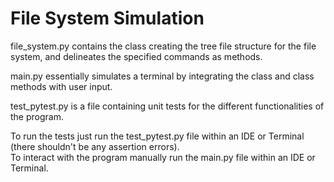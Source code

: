 # File System Simulation

file_system.py contains the class creating the tree file structure for the file system, and delineates the specified commands as methods.    

main.py essentially simulates a terminal by integrating the class and class methods with user input.     

test_pytest.py is a file containing unit tests for the different functionalities of the program.     


To run the tests just run the test_pytest.py file within an IDE or Terminal (there shouldn't be any assertion errors).     
To interact with the program manually run the main.py file within an IDE or Terminal.       
